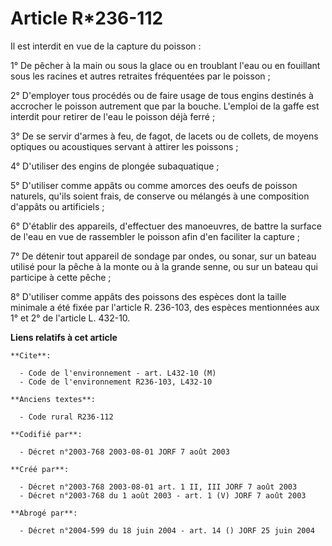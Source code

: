 # Article R*236-112

Il est interdit en vue de la capture du poisson :

1° De pêcher à la main ou sous la glace ou en troublant l'eau ou en fouillant sous les racines et autres retraites
fréquentées par le poisson ;

2° D'employer tous procédés ou de faire usage de tous engins destinés à accrocher le poisson autrement que par la bouche.
L'emploi de la gaffe est interdit pour retirer de l'eau le poisson déjà ferré ;

3° De se servir d'armes à feu, de fagot, de lacets ou de collets, de moyens optiques ou acoustiques servant à attirer les
poissons ;

4° D'utiliser des engins de plongée subaquatique ;

5° D'utiliser comme appâts ou comme amorces des oeufs de poisson naturels, qu'ils soient frais, de conserve ou mélangés à une
composition d'appâts ou artificiels ;

6° D'établir des appareils, d'effectuer des manoeuvres, de battre la surface de l'eau en vue de rassembler le poisson afin
d'en faciliter la capture ;

7° De détenir tout appareil de sondage par ondes, ou sonar, sur un bateau utilisé pour la pêche à la monte ou à la grande
senne, ou sur un bateau qui participe à cette pêche ;

8° D'utiliser comme appâts des poissons des espèces dont la taille minimale a été fixée par l'article R. 236-103, des espèces
mentionnées aux 1° et 2° de l'article L. 432-10.

**Liens relatifs à cet article**

	**Cite**:

	  - Code de l'environnement - art. L432-10 (M)
	  - Code de l'environnement R236-103, L432-10

	**Anciens textes**:

	  - Code rural R236-112

	**Codifié par**:

	  - Décret n°2003-768 2003-08-01 JORF 7 août 2003

	**Créé par**:

	  - Décret n°2003-768 2003-08-01 art. 1 II, III JORF 7 août 2003
	  - Décret n°2003-768 du 1 août 2003 - art. 1 (V) JORF 7 août 2003

	**Abrogé par**:

	  - Décret n°2004-599 du 18 juin 2004 - art. 14 () JORF 25 juin 2004

